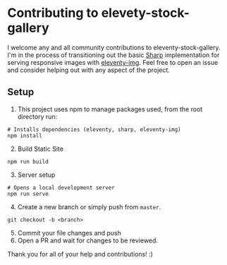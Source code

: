 # Contributing to elevety-stock-gallery

I welcome any and all community contributions to eleventy-stock-gallery. I'm in the process of transitioning out the basic [Sharp](https://www.npmjs.com/package/sharp) implementation for serving responsive images with [eleventy-img](https://github.com/11ty/eleventy-img). Feel free to open an issue and consider helping out with any aspect of the project. 

## Setup
1. This project uses npm to manage packages used, from the root directory run:
```
# Installs dependencies (eleventy, sharp, eleventy-img)
npm install
```
2. Build Static Site
```
npm run build
```
3. Server setup
```
# Opens a local development server
npm run serve
```
4. Create a new branch or simply push from `master`.
```
git checkout -b <branch>
```
5. Commit your file changes and push
6. Open a PR and wait for changes to be reviewed.

Thank you for all of your help and contributions! :)